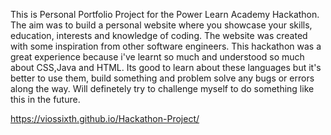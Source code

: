 This is Personal Portfolio Project for the Power Learn Academy Hackathon. The aim was to build a personal website where you showcase your skills, education, interests and knowledge of coding. The website was created with some inspiration from other software engineers. This hackathon was a great experience because i've learnt so much and understood so much about CSS,Java and HTML. Its good to learn about these languages but it's better to use them, build something and problem solve any bugs or errors along the way. Will definetely try to challenge myself to do something like this in the future.

 https://viossixth.github.io/Hackathon-Project/
